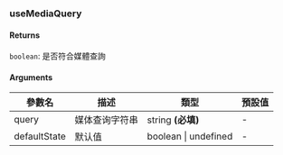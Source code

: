 ### useMediaQuery

#### Returns
`boolean`: 是否符合媒體查詢

#### Arguments
|參數名|描述|類型|預設值|
|---|---|---|---|
|query|媒体查询字符串|string  **(必填)**|-|
|defaultState|默认值|boolean \| undefined |-|